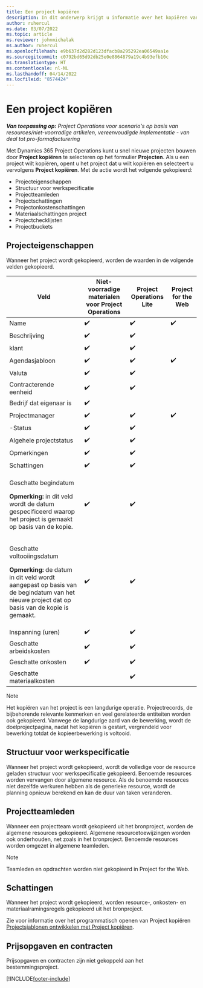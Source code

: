 ```yaml
---
title: Een project kopiëren
description: In dit onderwerp krijgt u informatie over het kopiëren van projecten in Dynamics 365 Project Operations.
author: ruhercul
ms.date: 03/07/2022
ms.topic: article
ms.reviewer: johnmichalak
ms.author: ruhercul
ms.openlocfilehash: e9b637d2d282d123dfacb8a295292ea06549aa1e
ms.sourcegitcommit: c0792bd65d92db25e0e8864879a19c4b93efb10c
ms.translationtype: HT
ms.contentlocale: nl-NL
ms.lasthandoff: 04/14/2022
ms.locfileid: "8574424"
---
```

# <a name="copy-a-project"></a>Een project kopiëren

_**Van toepassing op:** Project Operations voor scenario's op basis van resources/niet-voorradige artikelen, vereenvoudigde implementatie - van deal tot pro-formafacturering_

Met Dynamics 365 Project Operations kunt u snel nieuwe projecten bouwen door **Project kopiëren** te selecteren op het formulier **Projecten**. Als u een project wilt kopiëren, opent u het project dat u wilt kopiëren en selecteert u vervolgens **Project kopiëren**. Met de actie wordt het volgende gekopieerd:

- Projecteigenschappen 
- Structuur voor werkspecificatie
- Projectteamleden
- Projectschattingen
- Projectonkostenschattingen
- Materiaalschattingen project
- Projectchecklijsten
- Projectbuckets

## <a name="project-properties"></a>Projecteigenschappen

Wanneer het project wordt gekopieerd, worden de waarden in de volgende velden gekopieerd.

| Veld | Niet-voorradige materialen voor Project Operations | Project Operations Lite | Project for the Web |
|-------|------------------------------------------|-------------------------|---------------------|
| Name | :heavy_check_mark: | :heavy_check_mark: | :heavy_check_mark: |
| Beschrijving | :heavy_check_mark: | :heavy_check_mark: | |
| klant | :heavy_check_mark: | :heavy_check_mark: | |
| Agendasjabloon | :heavy_check_mark: | :heavy_check_mark: | :heavy_check_mark: |
| Valuta | :heavy_check_mark: | :heavy_check_mark: | |
| Contracterende eenheid | :heavy_check_mark: | :heavy_check_mark: | |
| Bedrijf dat eigenaar is | :heavy_check_mark: | | |
| Projectmanager | :heavy_check_mark: | :heavy_check_mark: | :heavy_check_mark: |
| -Status | :heavy_check_mark: | :heavy_check_mark: | |
| Algehele projectstatus | :heavy_check_mark: | :heavy_check_mark: | |
| Opmerkingen  | :heavy_check_mark: | :heavy_check_mark: | |
| Schattingen | :heavy_check_mark: | :heavy_check_mark: | |
| <p>Geschatte begindatum</p><p><strong>Opmerking:</strong> in dit veld wordt de datum gespecificeerd waarop het project is gemaakt op basis van de kopie. | :heavy_check_mark: | :heavy_check_mark: | |
| <p>Geschatte voltooiingsdatum</p><p><strong>Opmerking:</strong> de datum in dit veld wordt aangepast op basis van de begindatum van het nieuwe project dat op basis van de kopie is gemaakt.</p> | :heavy_check_mark: | :heavy_check_mark: | |
| Inspanning (uren) | :heavy_check_mark: | :heavy_check_mark: | |
| Geschatte arbeidskosten | :heavy_check_mark: | :heavy_check_mark: | |
| Geschatte onkosten | :heavy_check_mark: | :heavy_check_mark: | |
| Geschatte materiaalkosten | | :heavy_check_mark: | |

> [!NOTE]
> Het kopiëren van het project is een langdurige operatie. Projectrecords, de bijbehorende relevante kenmerken en veel gerelateerde entiteiten worden ook gekopieerd. Vanwege de langdurige aard van de bewerking, wordt de doelprojectpagina, nadat het kopiëren is gestart, vergrendeld voor bewerking totdat de kopieerbewerking is voltooid.

## <a name="work-breakdown-structure"></a>Structuur voor werkspecificatie

Wanneer het project wordt gekopieerd, wordt de volledige voor de resource geladen structuur voor werkspecificatie gekopieerd. Benoemde resources worden vervangen door algemene resource. Als de benoemde resources niet dezelfde werkuren hebben als de generieke resource, wordt de planning opnieuw berekend en kan de duur van taken veranderen.

## <a name="project-team-members"></a>Projectteamleden

Wanneer een projectteam wordt gekopieerd uit het bronproject, worden de algemene resources gekopieerd. Algemene resourcetoewijzingen worden ook onderhouden, net zoals in het bronproject. Benoemde resources worden omgezet in algemene teamleden.

> [!NOTE]
> Teamleden en opdrachten worden niet gekopieerd in Project for the Web.

## <a name="estimates"></a>Schattingen

Wanneer het project wordt gekopieerd, worden resource-, onkosten- en materiaalramingsregels gekopieerd uit het bronproject. 

Zie voor informatie over het programmatisch openen van Project kopiëren [Projectsjablonen ontwikkelen met Project kopiëren](dev-copy-project.md).

## <a name="quotes-and-contracts"></a>Prijsopgaven en contracten

Prijsopgaven en contracten zijn niet gekoppeld aan het bestemmingsproject.

[!INCLUDE[footer-include](../includes/footer-banner.md)]
